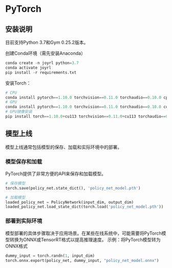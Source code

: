 

<!--
 * @version:
 * @Author:  StevenJokess（蔡舒起） https://github.com/StevenJokess
 * @Date: 2023-03-22 03:05:05
 * @LastEditors:  StevenJokess（蔡舒起） https://github.com/StevenJokess
 * @LastEditTime: 2023-10-03 01:58:08
 * @Description:
 * @Help me: make friends by a867907127@gmail.com and help me get some “foreign” things or service I need in life; 如有帮助，请资助，失业3年了。![支付宝收款码](https://github.com/StevenJokess/d2rl/blob/master/img/%E6%94%B6.jpg)
 * @TODO::
 * @Reference:
-->
# PyTorch
## 安装说明

目前支持Python 3.7和Gym 0.25.2版本。

创建Conda环境（需先安装Anaconda）

```py
conda create -n joyrl python=3.7
conda activate joyrl
pip install -r requirements.txt
```

安装Torch：

```py
# CPU
conda install pytorch==1.10.0 torchvision==0.11.0 torchaudio==0.10.0 cpuonly -c pytorch
# GPU
conda install pytorch==1.10.0 torchvision==0.11.0 torchaudio==0.10.0 cudatoolkit=11.3 -c pytorch -c conda-forge
# GPU镜像安装
pip install torch==1.10.0+cu113 torchvision==0.11.0+cu113 torchaudio==0.10.0 --extra-index-url https://download.pytorch.org/whl/cu113
```


## 模型上线

模型上线通常包括模型的保存、加载和实际环境中的部署。

### 模型保存和加载

PyTorch提供了非常方便的API来保存和加载模型。


```py
# 保存模型
torch.save(policy_net.state_dict(), 'policy_net_model.pth')
```


```py
# 加载模型
loaded_policy_net = PolicyNetwork(input_dim, output_dim)
loaded_policy_net.load_state_dict(torch.load('policy_net_model.pth'))
```

### 部署到实际环境

模型部署的具体步骤取决于应用场景。在某些在线系统中，可能需要将PyTorch模型转换为ONNX或TensorRT格式以提高推理速度。
示例：将PyTorch模型转为ONNX格式

```py
dummy_input = torch.randn(1, input_dim)
torch.onnx.export(policy_net, dummy_input, "policy_net_model.onnx")
```


[1]: https://github.com/datawhalechina/easy-rl/tree/master/notebooks
[2]: https://developer.aliyun.com/article/1333103?spm=a2c6h.14164896.0.0.59b247c5IMNEGo
